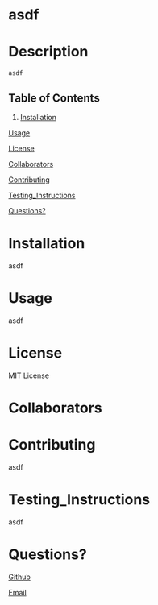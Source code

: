# asdf

  

  # Description

    asdf

    

  ## Table of Contents

  1. [Installation](#installation)

  [Usage](#usage)

  [License](#license)

  [Collaborators](#collaborators)

  [Contributing](#contributing)

  [Testing_Instructions](#testing_instructions)

  [Questions?](#questions?)

  

  # Installation

  asdf

  

  # Usage 

  asdf

  

  # License 

  MIT License

  

  # Collaborators

  

  

  # Contributing

  asdf

  

  # Testing_Instructions

  asdf

  


  # Questions?

  [Github](asdf)

  [Email](mailto:jamesyoungwrites@gmail.com)
  


  